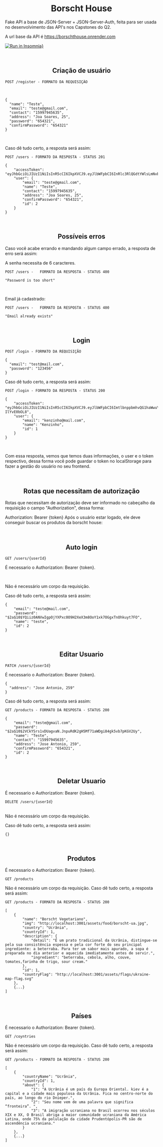 <h1 align="center">Borscht House</h1>

Fake API a base de JSON-Server + JSON-Server-Auth, feita para ser usada no desenvolvimento das API's nos Capstones do Q2.

A url base da API é https://borschthouse.onrender.com


[![Run in Insomnia}](https://insomnia.rest/images/run.svg)](https://insomnia.rest/run/?label=Borscht%20House&uri=https%3A%2F%2Fborschthouse.onrender.com)

<br/>

<h2 align="center"> Criação de usuário </h2>

```
POST /register - FORMATO DA REQUISIÇÃO
```

<br/>

```
{
  "name": "Teste",
  "email": "teste@gmail.com",
  "contact": "15997945635",
  "address": "Joa Soares, 25",
  "password": "654321",
  "confirmPassword": "654321"
}
```

<br/>

Caso dê tudo certo, a resposta será assim:

```
POST /users - FORMATO DA RESPOSTA - STATUS 201
```

```
{
	"accessToken": "eyJhbGciOiJIUzI1NiIsInR5cCI6IkpXVCJ9.eyJlbWFpbCI6InRlc3RlQGdtYWlsLmNvbSIsImlhdCI6MTY3ODA0MzI4NCwiZXhwIjoxNjc4MDQ2ODg0LCJzdWIiOiIyIn0.oboGnP65PZE33tMVD3qL4q1rt3f7GMwTYfaloYEWXJg",
	"user": {
		"email": "teste@gmail.com",
		"name": "Teste",
		"contact": "15997945635",
		"address": "Joa Soares, 25",
		"confirmPassword": "654321",
		"id": 2
	}
}
```

<br/>

<h2 align="center">Possíveis erros </h2>

Caso você acabe errando e mandando algum campo errado, a resposta de erro será assim:

A senha necessita de 6 caracteres.

`POST /users -   FORMATO DA RESPOSTA - STATUS 400`

`"Password is too short"`

<br/>

Email já cadastrado:

`POST /users -   FORMATO DA RESPOSTA - STATUS 400`

`"Email already exists"`

<br/>

<h2 align="center">Login</h2>

`POST /login - FORMATO DA REQUISIÇÃO`

```
{
  "email": "test@mail.com",
  "password": "123456"
}
```

Caso dê tudo certo, a resposta será assim:

`POST /login - FORMATO DA RESPOSTA - STATUS 200`

```
{
	"accessToken": "eyJhbGciOiJIUzI1NiIsInR5cCI6IkpXVCJ9.eyJlbWFpbCI6ImtlbnppbmhvQG1haWwuY29tIiwiaWF0IjoxNjc4MDQzNTMyLCJleHAiOjE2NzgwNDcxMzIsInN1YiI6IjEifQ.iCTJvSqIGFAcf5p7gM2ldTjHLQy_9My6-IlYvE0bOL8",
	"user": {
		"email": "kenzinho@mail.com",
		"name": "Kenzinho",
		"id": 1
	}
}
```

<br/>

Com essa resposta, vemos que temos duas informações, o user e o token respectivo, dessa forma você pode guardar o token no localStorage para fazer a gestão do usuário no seu frontend.

<br/>

<h2 align="center">Rotas que necessitam de autorização</h2>

Rotas que necessitam de autorização deve ser informado no cabeçalho da requisição o campo "Authorization", dessa forma:

Authorization: Bearer {token} Após o usuário estar logado, ele deve conseguir buscar os produtos da borscht house:

<br/>

<h2 align="center">Auto login</h2>

`GET /users/{userId}`

É necessario o Authorization: Bearer {token}.

<br/>

Não é necessário um corpo da requisição.

Caso dê tudo certo, a resposta será assim:

```
{
	"email": "teste@mail.com",
	"password": "$2a$10$YQiiz0ANVwIgpOjYXPxc0O9H2XeX3m8OoY1xk7OGgxTnOhkuyt7FO",
	"name": "teste",
	"id": 2
}
```

<br/>

<h2 align="center">Editar Usuario</h2>

`PATCH /users/{userId}`

É necessario o Authorization: Bearer {token}.

```
{
  "address": "Jose Antonio, 259"
}
```

Caso dê tudo certo, a resposta será assim:

`GET /products - FORMATO DA RESPOSTA - STATUS 200`
<br/>

```
{
	"email": "teste@gmail.com",
	"password": "$2a$10$2VCkYSrs1vDUagvaN.JnpuRdK2gH5Mf71aWDgi84gk5vb7pKGV2Uy",
	"name": "Teste",
	"contact": "15997945635",
	"address": "Jose Antonio, 259",
	"confirmPassword": "654321",
	"id": 2
}
```

<br/>

<h2 align="center">Deletar Usuario</h2>

É necessario o Authorization: Bearer {token}.

`DELETE /users/{userId}`

<br/>
Não é necessário um corpo da requisição.

Caso dê tudo certo, a resposta será assim:

`{}`

<br/>

<h2 align="center">Produtos</h2>

É necessario o Authorization: Bearer {token}.

`GET /products`

Não é necessário um corpo da requisição.
Caso dê tudo certo, a resposta será assim:

`GET /products - FORMATO DA RESPOSTA - STATUS 200`

```
[
	{
		"name": "Borscht Vegetariano",
		"img": "http://localhost:3001/assets/food/borscht-ua.jpg",
		"country": "Ucrânia",
		"countryId": 1,
		"description": {
			"detail": "É um prato tradicional da Ucrânia, distingue-se pela sua consistência espessa e pela cor forte do seu principal ingrediente: a beterraba. Para ter um sabor mais apurado, a sopa é preparada no dia anterior e aquecida imediatamente antes de servir.",
			"ingredient": "beterraba, cebola, alho, couve, tomates,farinha de trigo, sour cream."
		},
		"id": 1,
		"countryFlag": "http://localhost:3001/assets/flags/ukraine-map-flag.svg"
	},
    {...}
]

```

<br/>

<h2 align="center">Países</h2>

É necessario o Authorization: Bearer {token}.

`GET /coyntries`

Não é necessário um corpo da requisição.
Caso dê tudo certo, a resposta será assim:

`GET /products - FORMATO DA RESPOSTA - STATUS 200`

```
[
	{
		"countryName": "Ucrânia",
		"countryId": 1,
		"about": {
			"1": "A Ucrânia é um país da Europa Oriental. kiev é a capital e a cidade mais populosa da Ucrânia. Fica no centro-norte do país, ao longo do rio Dnieper.",
			"2": "Seu nome vem de uma palavra que significa “fronteira”. ",
			"3": "A imigração ucraniana no Brasil ocorreu nos séculos XIX e XX, O Brasil abriga a maior comunidade ucraniana da América Latina, onde 75% da polulação da cidade Prudentópolis-PR são de ascendência ucraniana."
		}
	},
    {...}
]
```
